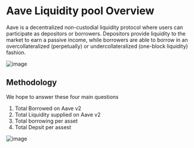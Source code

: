 # Aave Liquidity pool Overview 
Aave is a decentralized non-custodial liquidity protocol where users can participate as depositors or borrowers. Depositors provide liquidity to the market to earn a passive income, while borrowers are able to borrow in an overcollateralized (perpetually) or undercollateralized (one-block liquidity) fashion.

![image](https://github.com/yemialabipurpose/Aave_analysis/assets/37623664/03fa122b-833b-4c16-bf0d-b57f465fe920)


## Methodology

We hope to answer these four main questions

1. Total Borrowed on Aave v2
2. Total Liquidity supplied on Aave v2
3. Total borrowing per asset
4. Total Depsit per assest 

![image](https://github.com/yemialabipurpose/Aave_analysis/assets/37623664/71be95df-00ef-42fe-acf3-47d7e7524233)
